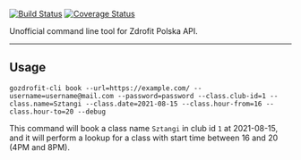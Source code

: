 [![Build Status](https://github.com/go-pkgz/auth/workflows/build/badge.svg)](https://github.com/butwhoare-you/gozdrofit-cli/actions)
[![Coverage Status](https://coveralls.io/repos/github/butwhoareyou/gozdrofit-cli/badge.svg?branch=master)](https://coveralls.io/github/butwhoareyou/gozdrofit-cli?branch=master)

Unofficial command line tool for Zdrofit Polska API.

---

## Usage

```
gozdrofit-cli book --url=https://example.com/ --username=username@mail.com --password=password --class.club-id=1 --class.name=Sztangi --class.date=2021-08-15 --class.hour-from=16 --class.hour-to=20 --debug
```
This command will book a class name `Sztangi` in club id `1` at 2021-08-15, and it will perform a lookup for a class with start time between 16 and 20 (4PM and 8PM).
